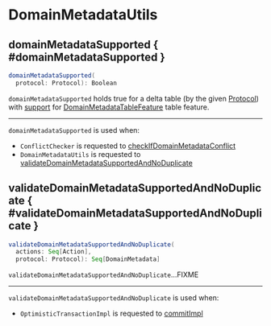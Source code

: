 # DomainMetadataUtils

## domainMetadataSupported { #domainMetadataSupported }

```scala
domainMetadataSupported(
  protocol: Protocol): Boolean
```

`domainMetadataSupported` holds true for a delta table (by the given [Protocol](Protocol.md)) with [support](table-features/TableFeatureSupport.md#isFeatureSupported) for [DomainMetadataTableFeature](table-features/DomainMetadataTableFeature.md) table feature.

---

`domainMetadataSupported` is used when:

* `ConflictChecker` is requested to [checkIfDomainMetadataConflict](ConflictChecker.md#checkIfDomainMetadataConflict)
* `DomainMetadataUtils` is requested to [validateDomainMetadataSupportedAndNoDuplicate](#validateDomainMetadataSupportedAndNoDuplicate)

## validateDomainMetadataSupportedAndNoDuplicate { #validateDomainMetadataSupportedAndNoDuplicate }

```scala
validateDomainMetadataSupportedAndNoDuplicate(
  actions: Seq[Action],
  protocol: Protocol): Seq[DomainMetadata]
```

`validateDomainMetadataSupportedAndNoDuplicate`...FIXME

---

`validateDomainMetadataSupportedAndNoDuplicate` is used when:

* `OptimisticTransactionImpl` is requested to [commitImpl](OptimisticTransactionImpl.md#commitImpl)
